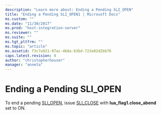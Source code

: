 ```yaml
---
description: "Learn more about: Ending a Pending SLI_OPEN"
title: "Ending a Pending SLI_OPEN1 | Microsoft Docs"
ms.custom: ""
ms.date: "11/30/2017"
ms.prod: "host-integration-server"
ms.reviewer: ""
ms.suite: ""
ms.tgt_pltfrm: ""
ms.topic: "article"
ms.assetid: f3c7a921-97ac-468a-b3bd-723e02d2bb76
caps.latest.revision: 4
author: "christopherhouser"
manager: "anneta"
---
```

# Ending a Pending SLI_OPEN
To end a pending [SLI_OPEN](../core/sli-open2.md), issue [SLI_CLOSE](../core/sli-close1.md) with **lua_flag1.close_abend** set to ON.

